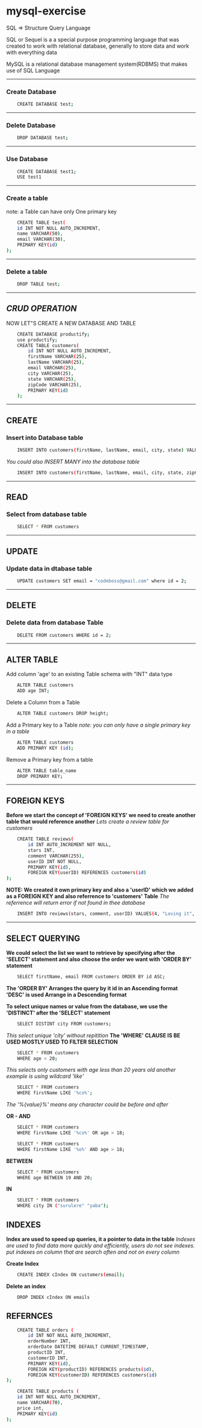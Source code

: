 # mysql-exercise
SQL => Structure Query Language

SQL or Sequel is a a special purpose programming language that was created to work with relational database, generally to store data and work with everything data

MySQL is a relational database management system(RDBMS) that makes use of SQL Language

---
### Create Database
```bash
    CREATE DATABASE test;
```
---
### Delete Database
```bash
    DROP DATABASE test;
```
---
### Use Database
```bash
    CREATE DATABASE test1;
    USE test1
```
---
### Create a table 
note: a Table can have only One primary key
```bash
    CREATE TABLE test(
    id INT NOT NULL AUTO_INCREMENT,
    name VARCHAR(50),
    email VARCHAR(30),
    PRIMARY KEY(id)
);
```
---
### Delete a table 
```bash
    DROP TABLE test;
```
---
## *CRUD OPERATION*
NOW LET"S CREATE A NEW DATABASE AND TABLE

```bash
    CREATE DATABASE productify;
    use productify;
    CREATE TABLE customers(
        id INT NOT NULL AUTO_INCREMENT,
        firstName VARCHAR(25),
        lastName VARCHAR(25),
        email VARCHAR(25),
        city VARCHAR(25),
        state VARCHAR(25),
        zipCode VARCHAR(25),
        PRIMARY KEY(id)
    );
```
---
## CREATE
### Insert into Database table
```bash
    INSERT INTO customers(firstName, lastName, email, city, state) VALUES ("John", "Tolu", "Tolu@gmail.com", "Surulere", "Lagos");
```
 *You could also INSERT MANY into the database table*
```bash
    INSERT INTO customers(firstName, lastName, email, city, state, zipCode) VALUES ("Coded", "Hola", "codedhola@gmail.com", "Surulere", "Lagos", "100001"), ("Shola", "Dave", "dave@gmail.com", "bariga", "Lagos", "100002");
```
---
## READ
### Select from database table
```bash
    SELECT * FROM customers 
```

---
## UPDATE
### Update data in dtabase table
```bash
    UPDATE customers SET email = "codeboss@gmail.com" where id = 2;
```
---
## DELETE 
### Delete data from database Table
```bash
    DELETE FROM customers WHERE id = 2;
```
---
## ALTER TABLE
Add column 'age' to an existing Table schema with "INT" data type
```bash
    ALTER TABLE customers 
    ADD age INT;
```

Delete a Column from a  Table
```bash
    ALTER TABLE customers DROP height;
```
Add a Primary key to a Table
*note: you can only have a single primary key in a table*
```bash
    ALTER TABLE customers
    ADD PRIMARY KEY (id);
```
Remove a Primary key from a table
```bash
    ALTER TABLE table_name
    DROP PRIMARY KEY;
```
---
## FOREIGN KEYS
**Before we start the concept of 'FOREIGN KEYS' we need to create another table that would reference another**
*Lets create a review table for customers*
```bash
    CREATE TABLE reviews(
        id INT AUTO_INCREMENT NOT NULL,
        stars INT,
        comment VARCHAR(255),
        userID INT NOT NULL,
        PRIMARY KEY(id),
        FOREIGN KEY(userID) REFERENCES customers(id)
);
```
**NOTE: We created it own primary key and also a 'userID' which we added as a FOREIGN KEY and also referrence to 'customers' Table**
*The referrence will return error if not found in thee database*

```bash
    INSERT INTO reviews(stars, comment, userID) VALUES(4, "Loving it", 3);
```
--- 
## SELECT QUERYING
**We could select the list we want to retrieve by specifying after the 'SELECT' statement and also choose the order we want with 'ORDER BY' statement** 
```bash
    SELECT firstName, email FROM customers ORDER BY id ASC;
```

**The 'ORDER BY' Arranges the query by it id in an Ascending format 'DESC' is used Arrange in a Descending format**

**To select unique names or value from the database, we use the 'DISTINCT' after the 'SELECT'  statement**

```bash 
    SELECT DISTINT city FROM customers;
```
*This select unique 'city' without repitition* 
**The 'WHERE' CLAUSE IS BE USED MOSTLY USED TO FILTER SELECTION**

```bash
    SELECT * FROM customers
    WHERE age < 20;
```
*This selects only customers with age less than 20 years old another example is using wildcard 'like'*

```bash 
    SELECT * FROM customers
    WHERE firstName LIKE '%co%';
```
*The '%{value}%' means any character could be before and after*

**OR - AND**

```bash
    SELECT * FROM customers
    WHERE firstName LIKE '%co%' OR age > 18;
```

```bash 
    SELECT * FROM customers
    WHERE firstName LIKE '%o%' AND age > 18;
```
**BETWEEN**

```BASH
    SELECT * FROM customers
    WHERE age BETWEEN 19 AND 20;
```

**IN**

```bash
    SELECT * FROM customers 
    WHERE city IN ("surulere" "yaba");
```

## INDEXES
**Index are used to speed up queries, it a pointer to data in the table**
*Indexes are used to find data more quickly and efficiently, users do not see indexes.
put indexes on column that are search often and not on every column*

**Create Index**
```bash
    CREATE INDEX cIndex ON customers(email);
```

**Delete an index**
```bash
    DROP INDEX cIndex ON emails
```

## REFERNCES 

```bash
    CREATE TABLE orders (
        id INT NOT NULL AUTO_INCREMENT,
        orderNumber INT,
        orderDate DATETIME DEFAULT CURRENT_TIMESTAMP,
        productID INT,
        customerID INT,
        PRIMARY KEY(id),
        FOREIGN KEY(productID) REFERENCES products(id),
        FOREIGN KEY(customerID) REFERENCES customers(id)
);
```

```bash 
    CREATE TABLE products (
	id INT NOT NULL AUTO_INCREMENT,
    name VARCHAR(70),
    price int,
    PRIMARY KEY(id)
);
```


